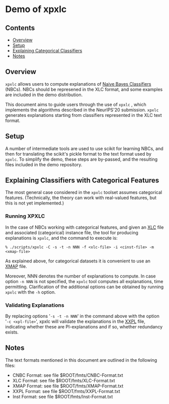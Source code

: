 # Demo of xpxlc


## Contents
* [Overview](#overview)
* [Setup](#setup)
* [Explaining Categorical Classifiers](#cxps)
* [Notes](#notes)


## <a name=overview> Overview </a>
`xpxlc` allows users to compute explanations of [Naive Bayes Classifiers](https://en.wikipedia.org/wiki/Naive_Bayes_classifier) (NBCs). NBCs should be represened in the XLC format, and some examples are included in the demo distribution.

This document aims to guide users through the use of  `xpxlc` , which implements the algorithms described in the NeurIPS'20 submission. `xpxlc` generates explanations starting from classifiers represented in the XLC text format.


## <a name=setup> Setup </a>
A number of intermediate tools are used to use scikit for learning NBCs, and then for translating the scikit's pickle format to the text format used by `xpxlc`. To simplify the demo, these steps are by-passed, and the resulting files included in the demo repository.


## <a name=cxps> Explaining Classifiers with Categorical Features </a>
The most general case considered in the `xpxlc` toolset assumes categorical features. (Technically, the theory can work with real-valued features, but this is not yet implemented.)


### Running XPXLC
In the case of NBCs working with categorical features, and given an [XLC](#notes) file and associated (categorical) instance file, the tool for producing explanations is `xpxlc`, and the command to execute is:

`% ./scripts/xpxlc -C -s -t -n NNN -f <xlc-file> -i <cinst-file> -m <xmap-file>`

As explained above, for categorical datasets it is convenient to use an [XMAP](#notes) file.

Moreover, NNN denotes the number of explanations to compute. In case option `-n NNN` is not specified, the `xpxlc` tool computes all explanations, time permitting. Clarification of the additional options can be obtained by running `xpxlc` with the `-h` option.


### Validating Explanations
By replacing options '`-s -t -n NNN`' in the command above with the option '`-c <xpl-file>`', xpxlc will validate the explanations in the [XXPL](#notes) file, indicating whether these are PI-explanations and if so, whether redundancy exists.


## <a name="notes"> Notes </a>
The text formats mentioned in this document are outlined in the following files:

* CNBC Format: see file $ROOT/fmts/CNBC-Format.txt
* XLC Format: see file $ROOT/fmts/XLC-Format.txt
* XMAP Format: see file $ROOT/fmts/XMAP-Format.txt
* XXPL Format: see file $ROOT/fmts/XXPL-Format.txt
* Inst Format: see file $ROOT/fmts/Inst-Format.txt
